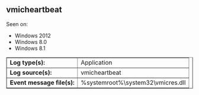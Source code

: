 ## vmicheartbeat

Seen on:
* Windows 2012
* Windows 8.0
* Windows 8.1

<table border="1" class="docutils">
  <tbody>
    <tr>
      <td><b>Log type(s):</b></td>
      <td>Application</td>
    </tr>
    <tr>
      <td><b>Log source(s):</b></td>
      <td>vmicheartbeat</td>
    </tr>
    <tr>
      <td><b>Event message file(s):</b></td>
      <td>%systemroot%\system32\vmicres.dll</td>
    </tr>
  </tbody>
</table>

&nbsp;


